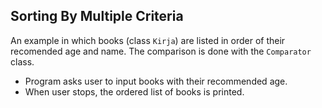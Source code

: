 ## Sorting By Multiple Criteria

An example in which books (class `Kirja`) are listed in order of their recomended age and name. The comparison is done with the `Comparator` class. 

- Program asks user to input books with their recommended age. 
- When user stops, the ordered list of books is printed. 

